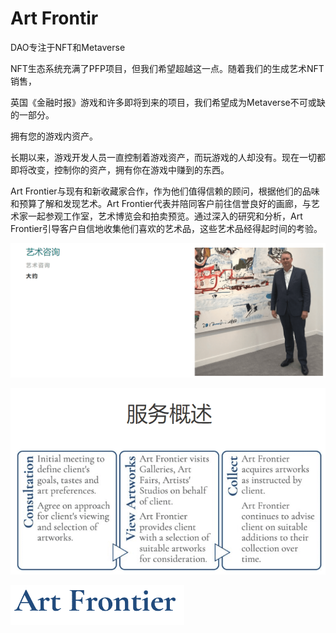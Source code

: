 # Art Frontir

DAO专注于NFT和Metaverse

NFT生态系统充满了PFP项目，但我们希望超越这一点。随着我们的生成艺术NFT销售，

英国《金融时报》游戏和许多即将到来的项目，我们希望成为Metaverse不可或缺的一部分。

拥有您的游戏内资产。

长期以来，游戏开发人员一直控制着游戏资产，而玩游戏的人却没有。现在一切都即将改变，控制你的资产，拥有你在游戏中赚到的东西。

Art Frontier与现有和新收藏家合作，作为他们值得信赖的顾问，根据他们的品味和预算了解和发现艺术。Art Frontier代表并陪同客户前往信誉良好的画廊，与艺术家一起参观工作室，艺术博览会和拍卖预览。通过深入的研究和分析，Art Frontier引导客户自信地收集他们喜欢的艺术品，这些艺术品经得起时间的考验。

![image-20220805130403559](image-20220805130403559.png)

![image-20220805130438509](image-20220805130438509.png)

![image-20220805130615342](image-20220805130615342.png)
